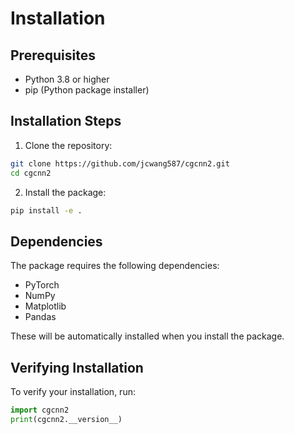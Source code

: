 # Installation

## Prerequisites

- Python 3.8 or higher
- pip (Python package installer)

## Installation Steps

1. Clone the repository:
```bash
git clone https://github.com/jcwang587/cgcnn2.git
cd cgcnn2
```

2. Install the package:
```bash
pip install -e .
```

## Dependencies

The package requires the following dependencies:
- PyTorch
- NumPy
- Matplotlib
- Pandas

These will be automatically installed when you install the package.

## Verifying Installation

To verify your installation, run:
```python
import cgcnn2
print(cgcnn2.__version__)
``` 